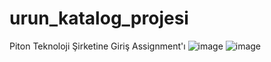 # urun_katalog_projesi
Piton Teknoloji Şirketine Giriş Assignment'ı
![image](https://user-images.githubusercontent.com/73459364/232801105-dfdd85f7-d6b7-4f68-a8ef-6492c0761a5c.png)
![image](https://user-images.githubusercontent.com/73459364/232800781-efd1c6a1-6cd1-4a57-a73c-5331c16d9e21.png)

